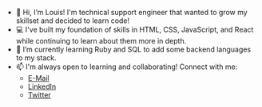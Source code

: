 - 👋 Hi, I’m Louis! I'm technical support engineer that wanted to grow my skillset and decided to learn code!
- 💻 I've built my foundation of skills in HTML, CSS, JavaScript, and React while continuing to learn about them more in depth.
- 📑 I’m currently learning Ruby and SQL to add some backend languages to my stack.
- 📫 I'm always open to learning and collaborating! Connect with me:
    - <a href='mailto:louis.barbati@gmail.com'>E-Mail</a>
    - <a href='https://www.linkedin.com/in/louis-barbati-46772851/'>LinkedIn</a>
    - <a href='https://twitter.com/loubarbcodes'>Twitter</a>

<!---
loubarb/loubarb is a ✨ special ✨ repository because its `README.md` (this file) appears on your GitHub profile.
You can click the Preview link to take a look at your changes.
--->
